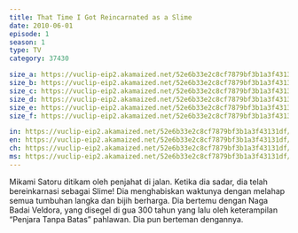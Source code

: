 ```yaml
---
title: That Time I Got Reincarnated as a Slime
date: 2010-06-01
episode: 1
season: 1
type: TV
category: 37430

size_a: https://vuclip-eip2.akamaized.net/52e6b33e2c8cf7879bf3b1a3f43131df/vp63207_V20210324064848/hlsc_e2931_2.m3u8
size_b: https://vuclip-eip2.akamaized.net/52e6b33e2c8cf7879bf3b1a3f43131df/vp63207_V20210324064848/hlsc_e2931_3.m3u8
size_c: https://vuclip-eip2.akamaized.net/52e6b33e2c8cf7879bf3b1a3f43131df/vp63207_V20210324064848/hlsc_e2931_4.m3u8
size_d: https://vuclip-eip2.akamaized.net/52e6b33e2c8cf7879bf3b1a3f43131df/vp63207_V20210324064848/hlsc_e2931_5.m3u8
size_e: https://vuclip-eip2.akamaized.net/52e6b33e2c8cf7879bf3b1a3f43131df/vp63207_V20210324064848/hlsc_e2931_6.m3u8
size_f: https://vuclip-eip2.akamaized.net/52e6b33e2c8cf7879bf3b1a3f43131df/vp63207_V20210324064848/hlsc_e2931_7.m3u8

in: https://vuclip-eip2.akamaized.net/52e6b33e2c8cf7879bf3b1a3f43131df/id.vtt
en: https://vuclip-eip2.akamaized.net/52e6b33e2c8cf7879bf3b1a3f43131df/en.vtt
ch: https://vuclip-eip2.akamaized.net/52e6b33e2c8cf7879bf3b1a3f43131df/zh-TW.vtt
ms: https://vuclip-eip2.akamaized.net/52e6b33e2c8cf7879bf3b1a3f43131df/ms.vtt
---
```

Mikami Satoru ditikam oleh penjahat di jalan. Ketika dia sadar, dia telah bereinkarnasi sebagai Slime! Dia menghabiskan waktunya dengan melahap semua tumbuhan langka dan bijih berharga. Dia bertemu dengan Naga Badai Veldora, yang disegel di gua 300 tahun yang lalu oleh keterampilan “Penjara Tanpa Batas” pahlawan. Dia pun berteman dengannya.